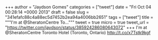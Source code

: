 
+++
author = "Jaydson Gomes"
categories = ["tweet"]
date = "Fri Oct 04 00:28:14 +0000 2013"
draft = false
slug = "341efafc88c4a88ec5d7452b2ea94a4006bb2651"
tags = ["tweet"]
title = """I'm at @SheratonCentre To..."""
tweet = true
micro = true
tweet_url = "https://twitter.com/jaydson/status/385924286080643072"
+++
I'm at @SheratonCentre Toronto Hotel (Toronto, Ontario) http://t.co/x7Tstk9kgf

